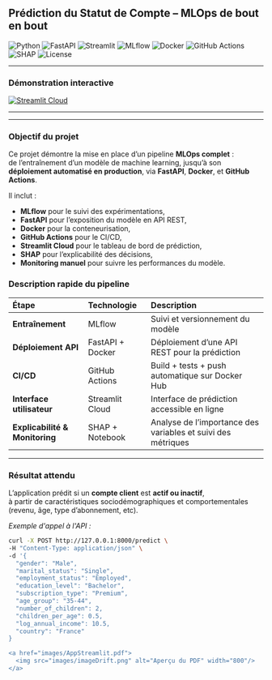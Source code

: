 ## Prédiction du Statut de Compte – MLOps de bout en bout
![Python](https://img.shields.io/badge/Python-3.11+-3776AB?logo=python&logoColor=white)
![FastAPI](https://img.shields.io/badge/API-FastAPI-009688?logo=fastapi&logoColor=white)
![Streamlit](https://img.shields.io/badge/Dashboard-Streamlit-FF4B4B?logo=streamlit&logoColor=white)
![MLflow](https://img.shields.io/badge/Tracking-MLflow-0194E2?logo=mlflow&logoColor=white)
![Docker](https://img.shields.io/badge/Container-Docker-2496ED?logo=docker&logoColor=white)
![GitHub Actions](https://img.shields.io/badge/CI/CD-GitHub_Actions-2088FF?logo=githubactions&logoColor=white)
![SHAP](https://img.shields.io/badge/Explainability-SHAP-FE7A16?logo=plotly&logoColor=white)
![License](https://img.shields.io/badge/License-MIT-green)

---

### Démonstration interactive
[![Streamlit Cloud](https://img.shields.io/badge/App_Streamlit-Cliquez%20ici%20pour%20tester%20l'application%20en%20ligne-FF4B4B?logo=streamlit&logoColor=white)](https://predictionstatutcompte-kfxgmqeampjqfsoe6nbpjq.streamlit.app/)

---

---

### Objectif du projet

Ce projet démontre la mise en place d’un pipeline **MLOps complet** :  
de l’entraînement d’un modèle de machine learning, jusqu’à son **déploiement automatisé en production**, via **FastAPI**, **Docker**, et **GitHub Actions**.

Il inclut :
- **MLflow** pour le suivi des expérimentations,  
- **FastAPI** pour l’exposition du modèle en API REST,  
- **Docker** pour la conteneurisation,  
- **GitHub Actions** pour le CI/CD,  
- **Streamlit Cloud** pour le tableau de bord de prédiction,  
- **SHAP** pour l’explicabilité des décisions,  
- **Monitoring manuel** pour suivre les performances du modèle.

### Description rapide du pipeline

| Étape | Technologie | Description |
|:------|:-------------|:------------|
| **Entraînement** | MLflow | Suivi et versionnement du modèle |
| **Déploiement API** | FastAPI + Docker | Déploiement d’une API REST pour la prédiction |
| **CI/CD** | GitHub Actions | Build + tests + push automatique sur Docker Hub |
| **Interface utilisateur** | Streamlit Cloud | Interface de prédiction accessible en ligne |
| **Explicabilité & Monitoring** | SHAP + Notebook | Analyse de l’importance des variables et suivi des métriques |

---

### Résultat attendu

L’application prédit si un **compte client** est **actif ou inactif**,  
à partir de caractéristiques sociodémographiques et comportementales (revenu, âge, type d’abonnement, etc).

*Exemple d'appel à l'API :*

```bash
curl -X POST http://127.0.0.1:8000/predict \
-H "Content-Type: application/json" \
-d '{
  "gender": "Male",
  "marital_status": "Single",
  "employment_status": "Employed",
  "education_level": "Bachelor",
  "subscription_type": "Premium",
  "age_group": "35-44",
  "number_of_children": 2,
  "children_per_age": 0.5,
  "log_annual_income": 10.5,
  "country": "France"
}

<a href="images/AppStreamlit.pdf">
  <img src="images/imageDrift.png" alt="Aperçu du PDF" width="800"/>
</a>




